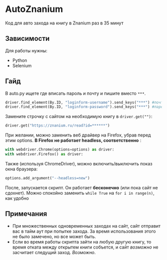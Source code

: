 # AutoZnanium
Код для авто захода на книгу в Znanium раз в 35 минут
## Зависимости
Для работы нужны:
- Python
- Selenium
## Гайд
В auto.py ищете где вписать пароль и почту и пишите вместо `***`.
```python
driver.find_element(By.ID, "loginform-username").send_keys("***") #почта
driver.find_element(By.ID, "loginform-password").send_keys("***") #пароль
```
Замените строчку с сайтом на необходимую книгу в `driver.get("")`:
```python
driver.get("https://znanium.ru/read?id=******")
```
При желании, можно заменить веб драйвер на Firefox, убрав перед этим options. **В Firefox не работает headless, соответственно** :
```python
with webdriver.Chrome(options=options) as driver:
with webdriver.Firefox() as driver:
```
Также (используя ChromeDriver), можно включить/выключить показ окна браузера:
```python
options.add_argument("--headless=new")
```
После, запускается скрипт. Он работает **бесконечно** (или пока сайт не сдохнет). Можно спокойно заменить `while True` на `for i in range(n)`, как удобно
## Примечания
- При множественных одновременных заходах на сайт, сайт отправит вас в тайм аут при попытке захода. За время использования этого не было замечено, но все может быть.
- Если во время работы скрипта зайти на любую другую книгу, то время отката между открытем книги собъется, и сайт *возможно* не засчитает следущий заход. *Возможно*.
